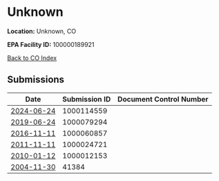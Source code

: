 # Unknown

**Location:** Unknown, CO

**EPA Facility ID:** 100000189921

[Back to CO Index](../../index.md)

## Submissions

| Date | Submission ID | Document Control Number |
|------|--------------|-------------------------|
| [2024-06-24](submissions/1000114559.md) | 1000114559 |  |
| [2019-06-24](submissions/1000079294.md) | 1000079294 |  |
| [2016-11-11](submissions/1000060857.md) | 1000060857 |  |
| [2011-11-11](submissions/1000024721.md) | 1000024721 |  |
| [2010-01-12](submissions/1000012153.md) | 1000012153 |  |
| [2004-11-30](submissions/41384.md) | 41384 |  |
